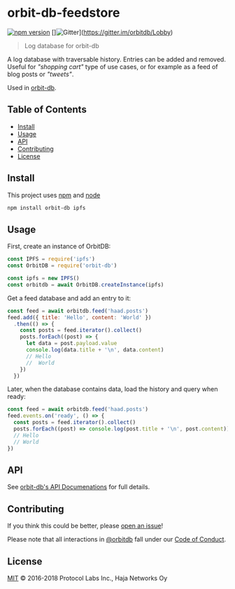 # orbit-db-feedstore

[![npm version](https://badge.fury.io/js/orbit-db-feedstore.svg)](https://badge.fury.io/js/orbit-db-feedstore)
[]![Gitter](https://img.shields.io/gitter/room/nwjs/nw.js.svg)](https://gitter.im/orbitdb/Lobby)

> Log database for orbit-db

A log database with traversable history. Entries can be added and removed. Useful for *"shopping cart"* type of use cases, or for example as a feed of blog posts or *"tweets"*.

Used in [orbit-db](https://github.com/haadcode/orbit-db).

## Table of Contents

- [Install](#install)
- [Usage](#usage)
- [API](#api)
- [Contributing](#contributing)
- [License](#license)

## Install

This project uses [npm](https://npmjs.com) and [node](https://nodejs.org)

```sh
npm install orbit-db ipfs
```

## Usage

First, create an instance of OrbitDB:

```javascript
const IPFS = require('ipfs')
const OrbitDB = require('orbit-db')

const ipfs = new IPFS()
const orbitdb = await OrbitDB.createInstance(ipfs)
```

Get a feed database and add an entry to it:

```javascript
const feed = await orbitdb.feed('haad.posts')
feed.add({ title: 'Hello', content: 'World' })
  .then(() => {
    const posts = feed.iterator().collect()
    posts.forEach((post) => {
      let data = post.payload.value
      console.log(data.title + '\n', data.content)
      // Hello
      //  World   
    })
  })
```

Later, when the database contains data, load the history and query when ready:

```javascript
const feed = await orbitdb.feed('haad.posts')
feed.events.on('ready', () => {
  const posts = feed.iterator().collect()
  posts.forEach((post) => console.log(post.title + '\n', post.content))
  // Hello
  // World  
})
```

## API

See [orbit-db's API Documenations](https://github.com/orbitdb/orbit-db/blob/master/API.md#feedname) for full details.

## Contributing

If you think this could be better, please [open an issue](https://github.com/orbitdb/orbit-db-feedstore/issues/new)!

Please note that all interactions in [@orbitdb](https://github.com/orbitdb) fall under our [Code of Conduct](CODE_OF_CONDUCT.md).

## License

[MIT](LICENSE) © 2016-2018 Protocol Labs Inc., Haja Networks Oy
